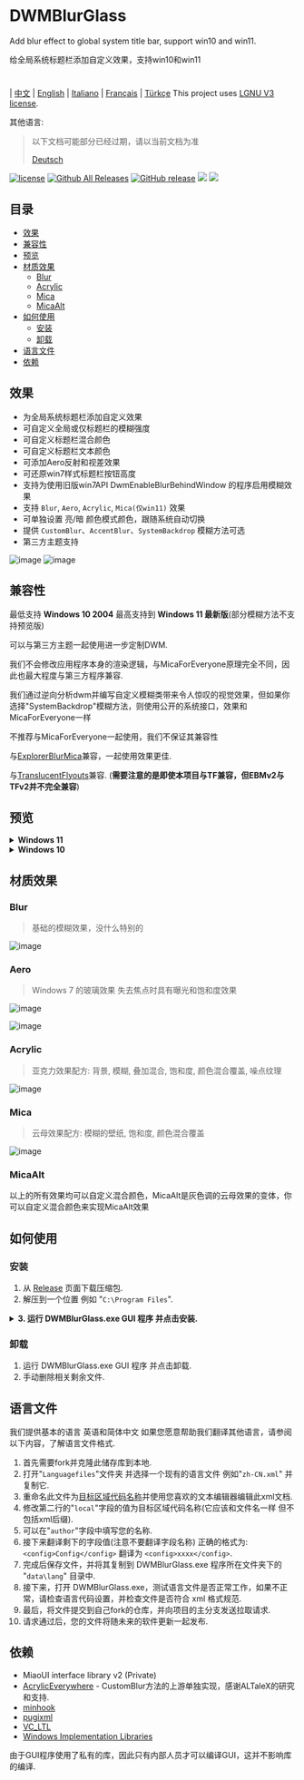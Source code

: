 # DWMBlurGlass
Add blur effect to global system title bar, support win10 and win11.

给全局系统标题栏添加自定义效果，支持win10和win11
#
| [中文](/README_ZH.md) | [English](/README.md) | [Italiano](/README_IT.md) | [Français](/README_FR.md) | [Türkçe](/README_TR.md)
This project uses [LGNU V3 license](/COPYING.LESSER).

其他语言:
> 以下文档可能部分已经过期，请以当前文档为准
>
> [Deutsch](/README_DE.md)


[![license](https://img.shields.io/github/license/Maplespe/DWMBlurGlass.svg)](https://www.gnu.org/licenses/lgpl-3.0.en.html)
[![Github All Releases](https://img.shields.io/github/downloads/Maplespe/DWMBlurGlass/total.svg)](https://github.com/Maplespe/DWMBlurGlass/releases)
[![GitHub release](https://img.shields.io/github/release/Maplespe/DWMBlurGlass.svg)](https://github.com/Maplespe/DWMBlurGlass/releases/latest)
<img src="https://img.shields.io/badge/language-c++-F34B7D.svg"/>
<img src="https://img.shields.io/github/last-commit/Maplespe/DWMBlurGlass.svg"/>  

## 目录
- [效果](#效果)
- [兼容性](#兼容性)
- [预览](#预览)
- [材质效果](#材质效果)
  - [Blur](#blur)
  - [Acrylic](#acrylic)
  - [Mica](#mica)
  - [MicaAlt](#micaalt)
- [如何使用](#如何使用)
  - [安装](#安装)
  - [卸载](卸载)
- [语言文件](#语言文件)
- [依赖](#依赖)

## 效果
* 为全局系统标题栏添加自定义效果
* 可自定义全局或仅标题栏的模糊强度
* 可自定义标题栏混合颜色
* 可自定义标题栏文本颜色
* 可添加Aero反射和视差效果
* 可还原win7样式标题栏按钮高度
* 支持为使用旧版win7API DwmEnableBlurBehindWindow 的程序启用模糊效果
* 支持 `Blur`, `Aero`, `Acrylic`, `Mica(仅win11)` 效果
* 可单独设置 亮/暗 颜色模式颜色，跟随系统自动切换
* 提供 `CustomBlur`、`AccentBlur`、`SystemBackdrop` 模糊方法可选
* 第三方主题支持

![image](/Screenshot/001701.png)
![image](/Screenshot/10307.png)

## 兼容性
最低支持 **Windows 10 2004** 最高支持到 **Windows 11 最新版**(部分模糊方法不支持预览版)

可以与第三方主题一起使用进一步定制DWM.

我们不会修改应用程序本身的渲染逻辑，与MicaForEveryone原理完全不同，因此也最大程度与第三方程序兼容.

我们通过逆向分析dwm并编写自定义模糊类带来令人惊叹的视觉效果，但如果你选择"SystemBackdrop"模糊方法，则使用公开的系统接口，效果和MicaForEveryone一样

不推荐与MicaForEveryone一起使用，我们不保证其兼容性

与[ExplorerBlurMica](https://github.com/Maplespe/ExplorerBlurMica)兼容，一起使用效果更佳.

与[TranslucentFlyouts](https://github.com/ALTaleX531/TranslucentFlyouts)兼容. (**需要注意的是即使本项目与TF兼容，但EBMv2与TFv2并不完全兼容**)

## 预览
<details><summary><b>Windows 11</b></summary>
  
![image](/Screenshot/10307.png)

![image](/Screenshot/102134.png)

> 启用 "覆盖使用DWMAPI设置的云母效果 (win11)"

![image](/Screenshot/013521.png)
</details>

<details><summary><b>Windows 10</b></summary>

![image](/Screenshot/001701.png)

![image](/Screenshot/100750.png)

使用第三方主题

> 启用 "扩展效果到边框 (win10)"

> 启用 "启用Aero反射效果"

> 启用 "减少标题栏按钮高度 (win7 样式)"

![image](/Screenshot/025410.png)

</details>

## 材质效果
### Blur
> 基础的模糊效果，没什么特别的

![image](/Screenshot/blur.png)

### Aero
> Windows 7 的玻璃效果 失去焦点时具有曝光和饱和度效果

![image](/Screenshot/aero.png)

![image](/Screenshot/aero_inactive.png)

### Acrylic
> 亚克力效果配方: 背景, 模糊, 叠加混合, 饱和度, 颜色混合覆盖, 噪点纹理

![image](/Screenshot/acrylic.png)

### Mica
> 云母效果配方: 模糊的壁纸, 饱和度, 颜色混合覆盖

![image](/Screenshot/mica.png)

### MicaAlt
以上的所有效果均可以自定义混合颜色，MicaAlt是灰色调的云母效果的变体，你可以自定义混合颜色来实现MicaAlt效果

## 如何使用

### 安装
1. 从 [Release](https://github.com/Maplespe/DWMBlurGlass/releases) 页面下载压缩包.
2. 解压到一个位置 例如 "`C:\Program Files`".
<details><summary><b>3. 运行 DWMBlurGlass.exe GUI 程序 并点击安装.</b></summary>

![image](/Screenshot/013025.png)

>如果提示 "安装成功! 但您还没有下载有效的符号文件，在"符号文件"页面下载后才能生效" 则需要前往"符号"页面下载符号

>**请注意，之后可能还会收到类似提示，特别是系统更新后 届时下载新的符号即可**
>
>如果下载失败 则可能需要使用代理，在中国大陆部分地区可能无法访问微软服务器

![image](/Screenshot/013100.png)

</details>

### 卸载
1. 运行 DWMBlurGlass.exe GUI 程序 并点击卸载.
2. 手动删除相关剩余文件.

## 语言文件
我们提供基本的语言 英语和简体中文 如果您愿意帮助我们翻译其他语言，请参阅以下内容，了解语言文件格式.
1. 首先需要fork并克隆此储存库到本地.
2. 打开"`Languagefiles`"文件夹 并选择一个现有的语言文件 例如"`zh-CN.xml`" 并复制它.
3. 重命名此文件为[目标区域代码名称](https://learn.microsoft.com/en-us/windows/win32/intl/locale-names)并使用您喜欢的文本编辑器编辑此xml文档.
4. 修改第二行的"`local`"字段的值为目标区域代码名称(它应该和文件名一样 但不包括xml后缀).
5. 可以在"`author`"字段中填写您的名称.
6. 接下来翻译剩下的字段值(注意不要翻译字段名称) 正确的格式为: `<config>Config</config>` 翻译为 `<config>xxxx</config>`.
7. 完成后保存文件，并将其复制到 DWMBlurGlass.exe 程序所在文件夹下的 "`data\lang`" 目录中.
8. 接下来，打开 DWMBlurGlass.exe，测试语言文件是否正常工作，如果不正常，请检查语言代码设置，并检查文件是否符合 xml 格式规范.
9. 最后，将文件提交到自己fork的仓库，并向项目的主分支发送拉取请求.
10. 请求通过后，您的文件将随未来的软件更新一起发布.

## 依赖
* MiaoUI interface library v2 (Private)
* [AcrylicEverywhere](https://github.com/ALTaleX531/AcrylicEverywhere) - CustomBlur方法的上游单独实现，感谢ALTaleX的研究和支持.
* [minhook](https://github.com/m417z/minhook)
* [pugixml](https://github.com/zeux/pugixml)
* [VC_LTL](https://github.com/Chuyu-Team/VC-LTL5)
* [Windows Implementation Libraries](https://github.com/Microsoft/wil)

由于GUI程序使用了私有的库，因此只有内部人员才可以编译GUI，这并不影响库的编译.

